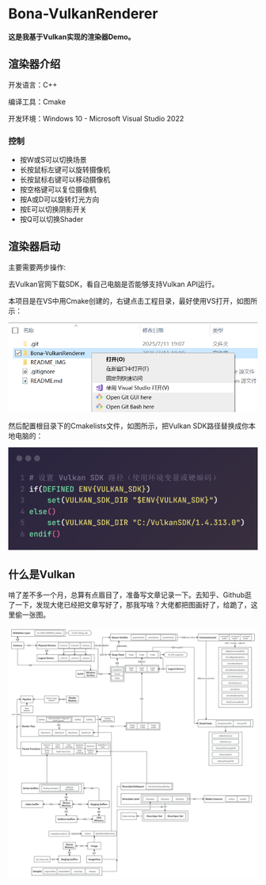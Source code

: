 # Bona-VulkanRenderer

**这是我基于Vulkan实现的渲染器Demo。**

## 渲染器介绍

开发语言：C++

编译工具：Cmake

开发环境：Windows 10 - Microsoft Visual Studio 2022

### 控制

- 按W或S可以切换场景
- 长按鼠标左键可以旋转摄像机
- 长按鼠标右键可以移动摄像机
- 按空格键可以复位摄像机
- 按A或D可以旋转灯光方向
- 按E可以切换阴影开关
- 按Q可以切换Shader

## 渲染器启动

主要需要两步操作:

去Vulkan官网下载SDK，看自己电脑是否能够支持Vulkan API运行。

本项目是在VS中用Cmake创建的，右键点击工程目录，最好使用VS打开，如图所示：

![](https://github.com/michaelchern/Bona-VulkanRenderer/blob/main/README_IMG/example1.png)

然后配置根目录下的Cmakelists文件，如图所示，把Vulkan SDK路径替换成你本地电脑的：

![](https://github.com/michaelchern/Bona-VulkanRenderer/blob/main/README_IMG/example2.png)

## 什么是Vulkan

啃了差不多一个月，总算有点眉目了，准备写文章记录一下。去知乎、Github逛了一下，发现大佬已经把文章写好了，那我写啥？大佬都把图画好了，给跪了，这里偷一张图。

![](https://github.com/michaelchern/Bona-VulkanRenderer/blob/main/README_IMG/Vulkan-MindMap.jpg)